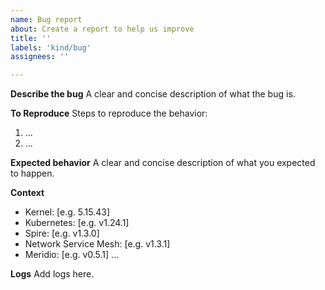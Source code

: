 ```yaml
---
name: Bug report
about: Create a report to help us improve
title: ''
labels: 'kind/bug'
assignees: ''

---
```


**Describe the bug**
A clear and concise description of what the bug is.

**To Reproduce**
Steps to reproduce the behavior:
1. ...
2. ...

**Expected behavior**
A clear and concise description of what you expected to happen.

**Context**
 - Kernel: [e.g. 5.15.43]
 - Kubernetes: [e.g. v1.24.1]
 - Spire: [e.g. v1.3.0]
 - Network Service Mesh: [e.g. v1.3.1]
 - Meridio: [e.g. v0.5.1]
 ...

**Logs**
Add logs here.